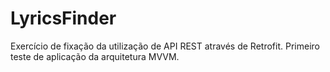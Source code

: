 # LyricsFinder

Exercício de fixação da utilização de API REST através de Retrofit.
Primeiro teste de aplicação da arquitetura MVVM.
